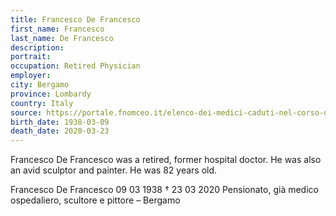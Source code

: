 ```yaml
---
title: Francesco De Francesco
first_name: Francesco
last_name: De Francesco
description: 
portrait: 
occupation: Retired Physician
employer: 
city: Bergamo
province: Lombardy
country: Italy 
source: https://portale.fnomceo.it/elenco-dei-medici-caduti-nel-corso-dellepidemia-di-covid-19/
birth_date: 1938-03-09
death_date: 2020-03-23
---
```


Francesco De Francesco was a retired, former hospital doctor. He was also an avid sculptor and painter. He was 82 years old.

Francesco De Francesco 09 03 1938 † 23 03 2020
Pensionato, già medico ospedaliero, scultore e pittore – Bergamo